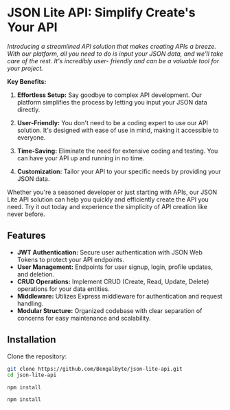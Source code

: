 # JSON Lite API: Simplify Create's Your API

<i>
  Introducing a streamlined API solution that makes creating APIs a breeze. With our platform, all you need to do is input your JSON data, and we'll take care of the rest. It's incredibly user-  friendly and can be a valuable tool for your project.
</i>

**Key Benefits:**

1. **Effortless Setup:** Say goodbye to complex API development. Our platform simplifies the process by letting you input your JSON data directly.

2. **User-Friendly:** You don't need to be a coding expert to use our API solution. It's designed with ease of use in mind, making it accessible to everyone.

3. **Time-Saving:** Eliminate the need for extensive coding and testing. You can have your API up and running in no time.

4. **Customization:** Tailor your API to your specific needs by providing your JSON data.

Whether you're a seasoned developer or just starting with APIs, our JSON Lite API solution can help you quickly and efficiently create the API you need. Try it out today and experience the simplicity of API creation like never before.

## Features

- **JWT Authentication:** Secure user authentication with JSON Web Tokens to protect your API endpoints.
- **User Management:** Endpoints for user signup, login, profile updates, and deletion.
- **CRUD Operations:** Implement CRUD (Create, Read, Update, Delete) operations for your data entities.
- **Middleware:** Utilizes Express middleware for authentication and request handling.
- **Modular Structure:** Organized codebase with clear separation of concerns for easy maintenance and scalability.

## Installation

Clone the repository:

   ```bash
   git clone https://github.com/BengalByte/json-lite-api.git
   cd json-lite-api
   ```
   ```Install dependencies
   npm install
   ```
   ```Start the server
   npm install



